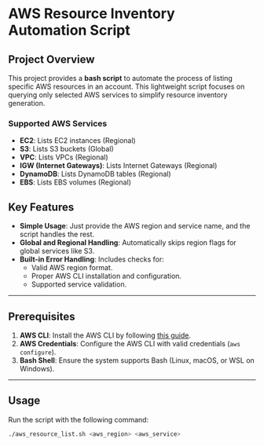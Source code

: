 # AWS Resource Inventory Automation Script

## **Project Overview**

This project provides a **bash script** to automate the process of listing specific AWS resources in an account. This lightweight script focuses on querying only selected AWS services to simplify resource inventory generation.

### **Supported AWS Services**
- **EC2**: Lists EC2 instances (Regional)
- **S3**: Lists S3 buckets (Global)
- **VPC**: Lists VPCs (Regional)
- **IGW (Internet Gateways)**: Lists Internet Gateways (Regional)
- **DynamoDB**: Lists DynamoDB tables (Regional)
- **EBS**: Lists EBS volumes (Regional)

## **Key Features**
- **Simple Usage**: Just provide the AWS region and service name, and the script handles the rest.
- **Global and Regional Handling**: Automatically skips region flags for global services like S3.
- **Built-in Error Handling**: Includes checks for:
  - Valid AWS region format.
  - Proper AWS CLI installation and configuration.
  - Supported service validation.

---

## **Prerequisites**
1. **AWS CLI**: Install the AWS CLI by following [this guide](https://docs.aws.amazon.com/cli/latest/userguide/install-cliv2.html).
2. **AWS Credentials**: Configure the AWS CLI with valid credentials (`aws configure`).
3. **Bash Shell**: Ensure the system supports Bash (Linux, macOS, or WSL on Windows).

---

## **Usage**
Run the script with the following command:

```bash
./aws_resource_list.sh <aws_region> <aws_service>
